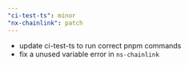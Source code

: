 ```yaml
---
"ci-test-ts": minor
"nx-chainlink": patch
---
```


- update ci-test-ts to run correct pnpm commands
- fix a unused variable error in `ns-chainlink`
